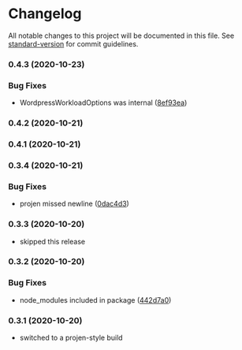 # Changelog

All notable changes to this project will be documented in this file. See [standard-version](https://github.com/conventional-changelog/standard-version) for commit guidelines.

### 0.4.3 (2020-10-23)


### Bug Fixes

* WordpressWorkloadOptions was internal ([8ef93ea](https://github.com/wheatstalk/cdk-ecs-website/commit/8ef93ea1ad6791f7845806f37ce344270cb97cc8))

### 0.4.2 (2020-10-21)

### 0.4.1 (2020-10-21)

### 0.3.4 (2020-10-21)


### Bug Fixes

* projen missed newline ([0dac4d3](https://github.com/wheatstalk/cdk-ecs-website/commit/0dac4d371b7ad03bd350c1ebc26f143ab0dd9491))

### 0.3.3 (2020-10-20)
* skipped this release

### 0.3.2 (2020-10-20)


### Bug Fixes

* node_modules included in package ([442d7a0](https://github.com/wheatstalk/cdk-ecs-website/commit/442d7a07f9836c3143f6c3cdc4be965f136eb51d))

### 0.3.1 (2020-10-20)

* switched to a projen-style build
